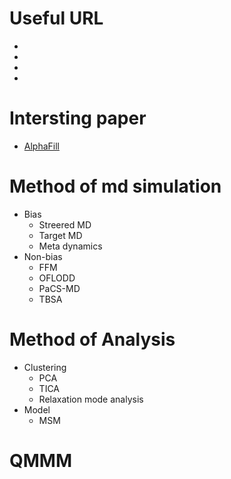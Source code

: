# Useful URL

-   [](https://www.jstage.jst.go.jp/article/jccj/17/1/17_2017-0055/_pdf/-char/ja)
-   [](https://www.jstage.jst.go.jp/article/biophys/53/3/53_128/_pdf)
-   [](https://www.youtube.com/@user-vd6on1hm4z/videos)
-   [](https://www.jstage.jst.go.jp/article/mssj/13/4/13_161/_pdf/-char/ja)

# Intersting paper

-   [AlphaFill](https://doi.org/10.1038/s41592-022-01685-y)

# Method of md simulation

-   Bias
    -   Streered MD
    -   Target MD
    -   Meta dynamics
-   Non-bias
    -   FFM
    -   OFLODD
    -   PaCS-MD
    -   TBSA

# Method of Analysis

-   Clustering
    -   PCA
    -   TICA
    -   Relaxation mode analysis
-   Model
    -   MSM

# QMMM
